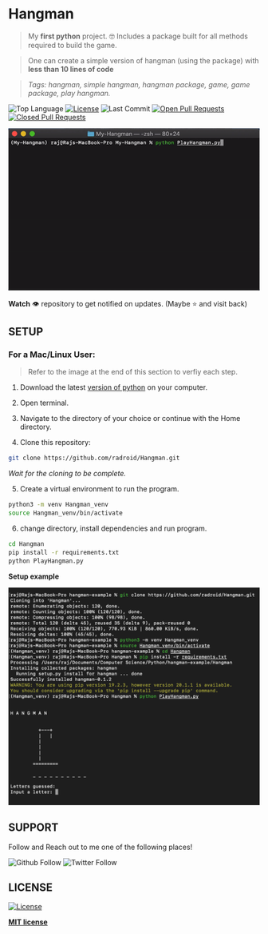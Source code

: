 # Hangman
> My **first python** project.  :nerd_face:
> Includes a package built for all methods required to build the game.

> One can create a simple version of hangman (using the package) with **less than 10 lines of code**

> *Tags: hangman, simple hangman, hangman package, game, game package, play hangman.*

![Top Language](https://img.shields.io/github/languages/top/RajD007/Hangman?style=for-the-badge) 
[![License](https://img.shields.io/github/license/RajD007/Hangman?style=for-the-badge)](https://github.com/RajD007/Hangman/blob/master/LICENSE) 
![Last Commit](https://img.shields.io/github/last-commit/RajD007/Hangman?style=for-the-badge) 
[![Open Pull Requests](https://img.shields.io/github/issues-pr/RajD007/Hangman?style=for-the-badge)](https://github.com/RajD007/Hangman/pulls) 
[![Closed Pull Requests](https://img.shields.io/github/issues-pr-closed/RajD007/Hangman?style=for-the-badge)](https://github.com/RajD007/Hangman/pulls?q=is%3Apr+is%3Aclosed)

![hangman-terminal-run](images/hangman-terminal.gif)

**Watch** :eye: repository to get notified on updates. (Maybe :star: and visit back)

## SETUP
### For a Mac/Linux User:

> Refer to the image at the end of this section to verfiy each step.

1. Download the latest [version of python](https://www.python.org/downloads/) on your computer.

2. Open terminal.

3. Navigate to the directory of your choice or continue with the Home directory.

4. Clone this repository:

```bash
git clone https://github.com/radroid/Hangman.git
```
*Wait for the cloning to be complete.*

5. Create a virtual environment to run the program.
```bash
python3 -m venv Hangman_venv
source Hangman_venv/bin/activate
```

6. change directory, install dependencies and run program.
```bash
cd Hangman
pip install -r requirements.txt
python PlayHangman.py
```

**Setup example**

![setup-example](images/setup-example.png)


## SUPPORT
Follow and Reach out to me one of the following places!

![Github Follow](https://img.shields.io/github/followers/RajD007?label=Follow&style=social) ![Twitter Follow](https://img.shields.io/twitter/follow/Raj_Dholakia001?label=Follow&style=social)

## LICENSE
[![License](https://img.shields.io/github/license/RajD007/Hangman?style=for-the-badge)](https://github.com/RajD007/Hangman/blob/master/LICENSE)

**[MIT license](https://opensource.org/licenses/MIT)**
